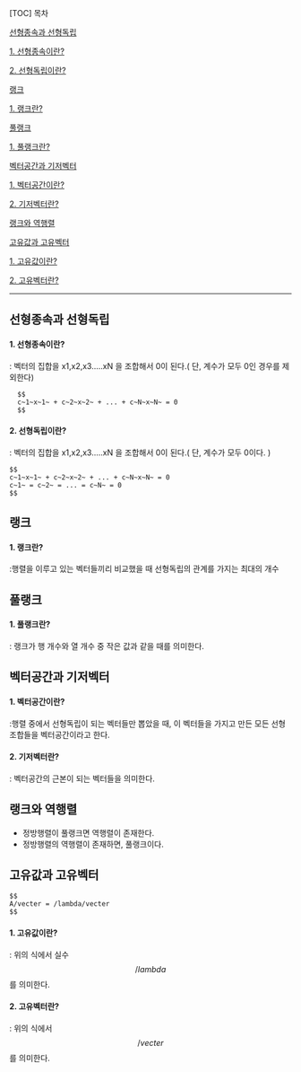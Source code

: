 [TOC]
목차

[선형종속과 선형독립](#선형종속과-선형독립)

 [1. 선형종속이란?](#1.-선형종속이란?)
 
 [2. 선형독립이란?](#1.-선형독립이란?)

[랭크](#랭크)

 [1. 랭크란?](#1.-랭크란?)

[풀랭크](#풀랭크)

 [1. 풀랭크란?](#1.-풀랭크란?)

[벡터공간과 기저벡터](#벡터공간과-기저벡터)

 [1. 벡터공간이란?](#1.-벡터공간이란?)

 [2. 기저벡터란?](#2.-기저벡터란?)

[랭크와 역행렬](#랭크와-역행렬)

[고유값과 고유벡터](#고유값과-고유벡터)

 [1. 고유값이란?](#1.-고유값이란?)

 [2. 고유벡터란?](#2.-고유벡터란?)

-------------------------------------------------------------------
## 선형종속과 선형독립
#### 1. 선형종속이란?

: 벡터의 집합을 x1,x2,x3.....xN 을 조합해서 0이 된다.( 단, 계수가 모두 0인 경우를 제외한다)
```
  $$
  c~1~x~1~ + c~2~x~2~ + ... + c~N~x~N~ = 0 
  $$
```
#### 2. 선형독립이란?

: 벡터의 집합을 x1,x2,x3.....xN 을 조합해서 0이 된다.( 단, 계수가 모두 0이다. )
```
$$
c~1~x~1~ + c~2~x~2~ + ... + c~N~x~N~ = 0
c~1~ = c~2~ = ... = c~N~ = 0
$$
```


## 랭크
#### 1. 랭크란?

:행렬을 이루고 있는 벡터들끼리 비교했을 때 선형독립의 관계를 가지는 최대의 개수


## 풀랭크
#### 1. 풀랭크란?

: 랭크가 행 개수와 열 개수 중 작은 값과 같을 때를 의미한다.


## 벡터공간과 기저벡터
#### 1. 벡터공간이란?

:행렬 중에서 선형독립이 되는 벡터들만 뽑았을 때, 이 벡터들을 가지고 만든 모든 선형조합들을 벡터공간이라고 한다.

#### 2. 기저벡터란?

: 벡터공간의 근본이 되는 벡터들을 의미한다.


## 랭크와 역행렬
- 정방행렬이 풀랭크면 역행렬이 존재한다.
- 정방행렬의 역행렬이 존재하면, 풀랭크이다.


## 고유값과 고유벡터
```
$$
A/vecter = /lambda/vecter
$$
```
#### 1. 고유값이란?

: 위의 식에서 실수 $$/lambda $$ 를 의미한다.

#### 2. 고유벡터란?

: 위의 식에서 $$/vecter $$ 를 의미한다.
